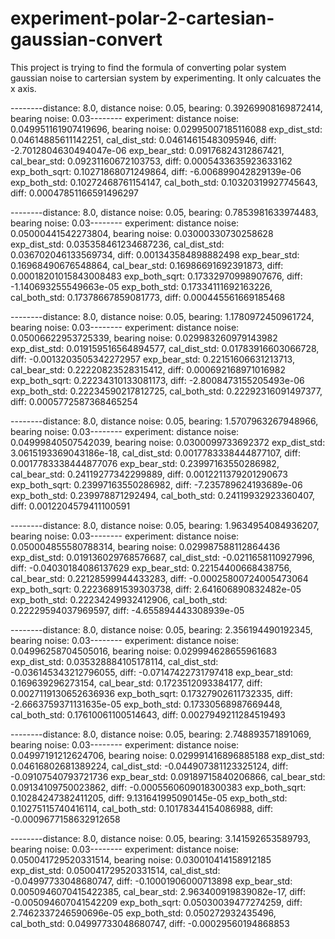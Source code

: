 # experiment-polar-2-cartesian-gaussian-convert


This project is trying to find the formula of converting polar system gaussian noise to cartersian system by experimenting. It only calcuates the x axis.


--------distance: 8.0, distance noise: 0.05, bearing: 0.39269908169872414, bearing noise: 0.03--------
experiment: distance noise: 0.049951161907419696, bearing noise: 0.02995007185116088
exp_dist_std: 0.04614885611142251, cal_dist_std: 0.04614615483095946, diff: -2.7012804630494047e-06
exp_bear_std: 0.09176824312867421, cal_bear_std: 0.09231160672103753, diff: 0.0005433635923633162
exp_both_sqrt: 0.10271868071249864, diff: -6.006899042829139e-06
exp_both_std: 0.10272468761154147, cal_both_std: 0.10320319927745643, diff: 0.00047851166591496297


--------distance: 8.0, distance noise: 0.05, bearing: 0.7853981633974483, bearing noise: 0.03--------
experiment: distance noise: 0.05000441542273804, bearing noise: 0.03000330730258628
exp_dist_std: 0.035358461234687236, cal_dist_std: 0.036702046133569734, diff: 0.001343584898882498
exp_bear_std: 0.16968490676548864, cal_bear_std: 0.16986691692391873, diff: 0.00018201015843008483
exp_both_sqrt: 0.17332970998907676, diff: -1.140693255549663e-05
exp_both_std: 0.17334111692163226, cal_both_std: 0.17378667859081773, diff: 0.000445561669185468


--------distance: 8.0, distance noise: 0.05, bearing: 1.1780972450961724, bearing noise: 0.03--------
experiment: distance noise: 0.05006622953725339, bearing noise: 0.029983260979143982
exp_dist_std: 0.019159516564894577, cal_dist_std: 0.01783916603066728, diff: -0.0013203505342272957
exp_bear_std: 0.22151606631213713, cal_bear_std: 0.22220823528315412, diff: 0.000692168971016982
exp_both_sqrt: 0.22234310133081173, diff: -2.8008473155205493e-06
exp_both_std: 0.22234590217812725, cal_both_std: 0.22292316091497377, diff: 0.0005772587368465254


--------distance: 8.0, distance noise: 0.05, bearing: 1.5707963267948966, bearing noise: 0.03--------
experiment: distance noise: 0.04999840507542039, bearing noise: 0.0300099733692372
exp_dist_std: 3.0615193369043186e-18, cal_dist_std: 0.0017783338444877107, diff: 0.0017783338444877076
exp_bear_std: 0.23997163550286982, cal_bear_std: 0.24119277342299889, diff: 0.0012211379201290673
exp_both_sqrt: 0.23997163550286982, diff: -7.235789624193689e-06
exp_both_std: 0.239978871292494, cal_both_std: 0.24119932923360407, diff: 0.0012204579411100591


--------distance: 8.0, distance noise: 0.05, bearing: 1.9634954084936207, bearing noise: 0.03--------
experiment: distance noise: 0.050004855580788314, bearing noise: 0.029987588112864436
exp_dist_std: 0.019136029768576687, cal_dist_std: -0.0211658110927996, diff: -0.04030184086137629
exp_bear_std: 0.22154400668438756, cal_bear_std: 0.22128599944433283, diff: -0.00025800724005473064
exp_both_sqrt: 0.22236891539303738, diff: 2.641606890832482e-05
exp_both_std: 0.22234249932412906, cal_both_std: 0.22229594037969597, diff: -4.655894443308939e-05


--------distance: 8.0, distance noise: 0.05, bearing: 2.356194490192345, bearing noise: 0.03--------
experiment: distance noise: 0.04996258704505016, bearing noise: 0.029994628655961683
exp_dist_std: 0.035328884105178114, cal_dist_std: -0.036145343212796055, diff: -0.07147422731797418
exp_bear_std: 0.169639296273154, cal_bear_std: 0.1723512093384177, diff: 0.0027119130652636936
exp_both_sqrt: 0.17327902611732335, diff: -2.6663759371131635e-05
exp_both_std: 0.17330568987669448, cal_both_std: 0.17610061100514643, diff: 0.0027949211284519493


--------distance: 8.0, distance noise: 0.05, bearing: 2.748893571891069, bearing noise: 0.03--------
experiment: distance noise: 0.04997191212624706, bearing noise: 0.029991416896885188
exp_dist_std: 0.04616802681389224, cal_dist_std: -0.044907381123325124, diff: -0.09107540793721736
exp_bear_std: 0.09189715840206866, cal_bear_std: 0.09134109750023862, diff: -0.0005560609018300383
exp_both_sqrt: 0.10284247382411205, diff: 9.131641995090145e-05
exp_both_std: 0.10275115740416114, cal_both_std: 0.10178344154086988, diff: -0.0009677158632912658


--------distance: 8.0, distance noise: 0.05, bearing: 3.141592653589793, bearing noise: 0.03--------
experiment: distance noise: 0.050041729520331514, bearing noise: 0.030010414158912185
exp_dist_std: 0.050041729520331514, cal_dist_std: -0.04997733048680747, diff: -0.10001906000713898
exp_bear_std: 0.0050946070415422385, cal_bear_std: 2.963400919839082e-17, diff: -0.005094607041542209
exp_both_sqrt: 0.05030039477274259, diff: 2.7462337246590696e-05
exp_both_std: 0.050272932435496, cal_both_std: 0.04997733048680747, diff: -0.00029560194868853
